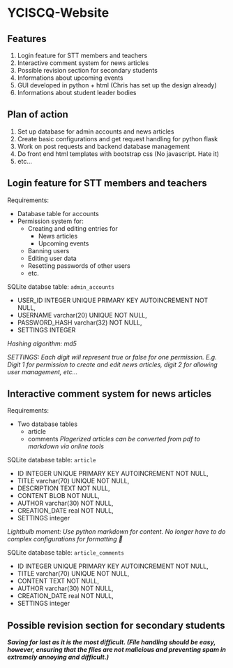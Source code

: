 # YCISCQ-Website

## Features
1. Login feature for STT members and teachers
2. Interactive comment system for news articles
3. Possible revision section for secondary students 
4. Informations about upcoming events 
5. GUI developed in python + html (Chris has set up the design already) 
6. Informations about student leader bodies 

## Plan of action
1. Set up database for admin accounts and news articles
2. Create basic configurations and get request handling for python flask
3. Work on post requests and backend database management
4. Do front end html templates with bootstrap css (No javascript. Hate it)
5. etc...
## Login feature for STT members and teachers
Requirements: 
- Database table for accounts
- Permission system for:
  - Creating and editing entries for
    - News articles
    - Upcoming events
  - Banning users
  - Editing user data
  - Resetting passwords of other users
  - etc.

SQLite databse table: `admin_accounts`
- USER_ID INTEGER UNIQUE PRIMARY KEY AUTOINCREMENT NOT NULL,
- USERNAME varchar(20) UNIQUE NOT NULL,
- PASSWORD_HASH varchar(32) NOT NULL,
- SETTINGS INTEGER

*Hashing algorithm: md5*

*SETTINGS: Each digit will represent true or false for one permission. E.g. Digit 1 for permission to create and edit news articles, digit 2 for allowing user management, etc...*

## Interactive comment system for news articles
Requirements:
- Two database tables
  - article
  - comments
*Plagerized articles can be converted from pdf to markdown via online tools*


SQLite database table: `article`
- ID INTEGER UNIQUE PRIMARY KEY AUTOINCREMENT NOT NULL,
- TITLE varchar(70) UNIQUE NOT NULL,
- DESCRIPTION TEXT NOT NULL,
- CONTENT BLOB NOT NULL,
- AUTHOR varchar(30) NOT NULL,
- CREATION_DATE real NOT NULL,
- SETTINGS integer

*Lightbulb moment: Use python markdown for content. No longer have to do complex configurations for formatting 🤯*

SQLite database table: `article_comments`
- ID INTEGER UNIQUE PRIMARY KEY AUTOINCREMENT NOT NULL,
- TITLE varchar(70) UNIQUE NOT NULL,
- CONTENT TEXT NOT NULL,
- AUTHOR varchar(30) NOT NULL,
- CREATION_DATE real NOT NULL,
- SETTINGS integer

## Possible revision section for secondary students
***Saving for last as it is the most difficult. (File handling should be easy, however, ensuring that the files are not malicious and preventing spam in extremely annoying and difficult.)***
